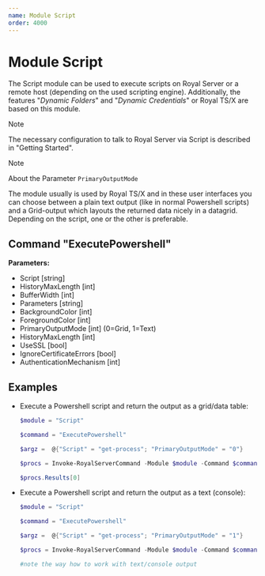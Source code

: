 ```yaml
---
name: Module Script
order: 4000
---
```


# Module Script

The Script module can be used to execute scripts on Royal Server or a remote host (depending on the used scripting engine). Additionally, the features "_Dynamic Folders_" and "_Dynamic Credentials_" or Royal TS/X are based on this module.

> [!NOTE]
> The necessary configuration to talk to Royal Server via Script is described in "Getting Started".

> [!NOTE] 
> About the Parameter `PrimaryOutputMode`  
>
> The module usually is used by Royal TS/X and in these user interfaces you can choose between a plain text output (like in normal Powershell scripts) and a Grid-output which layouts the returned data nicely in a datagrid. Depending on the script, one or the other is preferable.

## Command "ExecutePowershell"

**Parameters:**

- Script [string]
- HistoryMaxLength [int]
- BufferWidth [int]
- Parameters [string]
- BackgroundColor [int]
- ForegroundColor [int]
- PrimaryOutputMode [int] (0=Grid, 1=Text)
- HistoryMaxLength [int]
- UseSSL [bool]
- IgnoreCertificateErrors [bool]
- AuthenticationMechanism [int]

## Examples

- Execute a Powershell script and return the output as a grid/data table:

  ```powershell
  $module = "Script"

  $command = "ExecutePowershell"

  $argz =  @{"Script" = "get-process"; "PrimaryOutputMode" = "0"}

  $procs = Invoke-RoyalServerCommand -Module $module -Command $command -RoyalServerConfig $config -DestinationHost $destinationHost -DestinationUsername $destinationusername -DestinationPassword $destinationpassword -Arguments $argz

  $procs.Results[0]
  ```

- Execute a Powershell script and return the output as a text (console):

  ```powershell
  $module = "Script"

  $command = "ExecutePowershell"

  $argz =  @{"Script" = "get-process"; "PrimaryOutputMode" = "1"}

  $procs = Invoke-RoyalServerCommand -Module $module -Command $command -RoyalServerConfig $config -DestinationHost $destinationHost -DestinationUsername $destinationusername -DestinationPassword $destinationpassword -Arguments $argz

  #note the way how to work with text/console output
  ```
